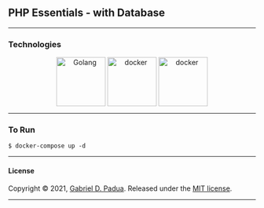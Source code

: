 ## PHP Essentials - with Database

---

### Technologies

<div align="center">

<img align="center" alt="Golang" width="100px" src="https://img.icons8.com/dusk/64/000000/php-logo.png"/>

<img align="center" alt="docker" width="100px" src="https://img.icons8.com/color/48/000000/docker.png"/>

<img align="center" alt="docker" width="100px" src="https://img.icons8.com/color/48/000000/mysql.png"/>

</div>


---

### To Run

```shell
$ docker-compose up -d
```

---

#### License

Copyright © 2021, [Gabriel D. Padua](https://github.com/gabrielDpadua21).
Released under the [MIT license](LICENSE).

***